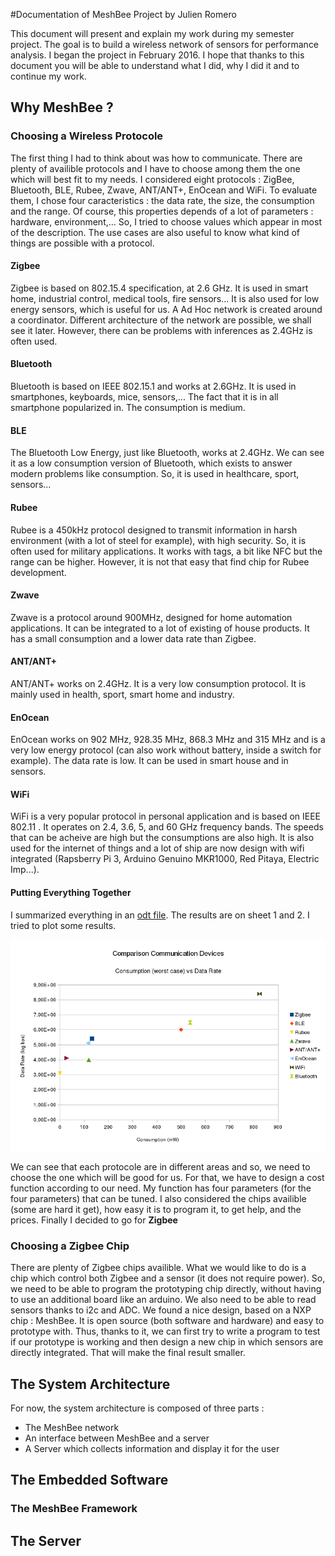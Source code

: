 #Documentation of MeshBee Project by Julien Romero

This document will present and explain my work during my semester project. The goal is to build a wireless network of sensors for performance analysis. I began the project in February 2016. I hope that thanks to this document you will be able to understand what I did, why I did it and to continue my work.

## Why MeshBee ?

### Choosing a Wireless Protocole

The first thing I had to think about was how to communicate. There are plenty of availible protocols and I have to choose among them the one which will best fit to my needs. I considered eight protocols : ZigBee, Bluetooth, BLE, Rubee, Zwave, ANT/ANT+, EnOcean and WiFi. To evaluate them, I chose four caracteristics : the data rate, the size,  the consumption and the range. Of course, this properties depends of a lot of parameters : hardware, environment,... So, I tried to choose values which appear in most of the description. The use cases are also useful to know what kind of things are possible with a protocol.

#### Zigbee

Zigbee is based on 802.15.4 specification, at 2.6 GHz. It is used in smart home, industrial control, medical tools, fire sensors... It is also used for low energy sensors, which is useful for us. A Ad Hoc network is created around a coordinator. Different architecture of the network are possible, we shall see it later. However, there can be problems with inferences as 2.4GHz is often used.

#### Bluetooth

Bluetooth is based on IEEE 802.15.1 and works at 2.6GHz. It is used in smartphones, keyboards, mice, sensors,... The fact that it is in all smartphone popularized in. The consumption is medium.

#### BLE

The Bluetooth Low Energy, just like Bluetooth, works at 2.4GHz. We can see it as a low consumption version of Bluetooth, which exists to answer modern problems like consumption. So, it is used in healthcare, sport, sensors...

#### Rubee

Rubee is a 450kHz protocol designed to transmit information in harsh environment (with a lot of steel for example), with high security. So, it is often used for military applications. It works with tags, a bit like NFC but the range can be higher. However, it is not that easy that find chip for Rubee development.

#### Zwave

Zwave is a protocol around 900MHz, designed for home automation applications. It can be integrated to a lot of existing of house products. It has a small consumption and a lower data rate than Zigbee.

#### ANT/ANT+

ANT/ANT+ works on 2.4GHz. It is a very low consumption protocol. It is mainly used in health, sport, smart home and industry.

#### EnOcean

EnOcean works on 902 MHz, 928.35 MHz, 868.3 MHz and 315 MHz and is a very low energy protocol (can also work without battery, inside a switch for example). The data rate is low. It can be used in smart house and in sensors.

#### WiFi

WiFi is a very popular protocol in personal application and is based on IEEE 802.11 . It operates on 2.4, 3.6, 5, and 60 GHz frequency bands. The speeds that can be acheive are high but the consumptions are also high. It is also used for the internet of things and a lot of ship are now design with wifi integrated (Rapsberry Pi 3, Arduino Genuino MKR1000, Red Pitaya, Electric Imp...).

#### Putting Everything Together

I summarized everything in an [odt file](https://github.com/Aunsiels/Mesh_Bee/blob/master/doc/semester_project_protocols.ods). The results are on sheet 1 and 2. I tried to plot some results.

![conso-vs-data-rate](https://raw.githubusercontent.com/Aunsiels/Mesh_Bee/master/doc/conso_vs_data_rate.png) 

We can see that each protocole are in different areas and so, we need to choose the one which will be good for us. For that, we have to design a cost function according to our need. My function has four parameters (for the four parameters) that can be tuned. I also considered the chips availible (some are hard it get), how easy it is to program it, to get help, and the prices. Finally I decided to go for **Zigbee**

### Choosing a Zigbee Chip

There are plenty of Zigbee chips availible. What we would like to do is a chip which control both Zigbee and a sensor (it does not require power). So, we need to be able to program the prototyping chip directly, without having to use an additional board like an arduino. We also need to be able to read sensors thanks to i2c and ADC. We found a nice design, based on a NXP chip : MeshBee. It is open source (both software and hardware) and easy to prototype with. Thus, thanks to it, we can first try to write a program to test if our prototype is working and then design a new chip in which sensors are directly integrated. That will make the final result smaller.

## The System Architecture

For now, the system architecture is composed of three parts :

* The MeshBee network
* An interface between MeshBee and a server
* A Server which collects information and display it for the user

## The Embedded Software

### The MeshBee Framework


## The Server